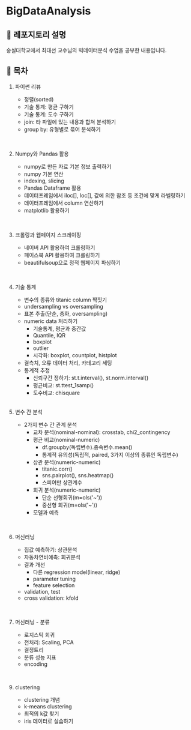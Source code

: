 # BigDataAnalysis

## 🚩 레포지토리 설명

숭실대학교에서 최대선 교수님의 빅데이터분석 수업을 공부한 내용입니다.

## 📝 목차

1.  파이썬 리뷰

    - 정렬(sorted)
    - 기술 통계: 평균 구하기
    - 기술 통계: 도수 구하기
    - join: 타 파일에 있는 내용과 합쳐 분석하기
    - group by: 유형별로 묶어 분석하기

<br/>

2.  Numpy와 Pandas 활용

    - numpy로 만든 자료 기본 정보 출력하기
    - numpy 기본 연산
    - indexing, slicing
    - Pandas Dataframe 활용
    - 데이터프레임에서 iloc[], loc[], 값에 의한 참조 등 조건에 맞게 라벨링하기
    - 데이터프레임에서 column 연산하기
    - matplotlib 활용하기

<br/>

3.  크롤링과 웹페이지 스크레이핑

    - 네이버 API 활용하여 크롤링하기
    - 페이스북 API 활용하여 크롤링하기
    - beautifulsoup으로 정적 웹페이지 파싱하기

<br/>

4.  기술 통계

    - 변수의 종류와 titanic column 짝짓기
    - undersampling vs oversampling
    - 표본 추출(단순, 층화, oversampling)
    - numeric data 처리하기
      - 기술통계, 평균과 중간값
      - Quantile, IQR
      - boxplot
      - outlier
      - 시각화: boxplot, countplot, histplot
    - 결측치, 오류 데이터 처리, 카테고리 세팅
    - 통계적 추정
      - 신뢰구간 정하기: st.t.interval(), st.norm.interval()
      - 평균비교: st.ttest_1samp()
      - 도수비교: chisquare

    <br/>

5.  변수 간 분석

    - 2가지 변수 간 관계 분석
      - 교차 분석(nominal-nominal): crosstab, chi2_contingency
      - 평균 비교(nominal-numeric)
        - df.groupby(독립변수).종속변수.mean()
        - 통계적 유의성(독립적, paired, 3가지 이상의 종류인 독립변수)
      - 상관 분석(numeric-numeric)
        - titanic.corr()
        - sns.pairplot(), sns.heatmap()
        - 스피어만 상관계수
      - 회귀 분석(numeric-numeric)
        - 단순 선형회귀(m=ols('~'))
        - 중선형 회귀(m=ols('~'))
      - 모델과 예측

<br/>

6.  머신러닝

    - 집값 예측하기: 상관분석
    - 자동차연비예측: 회귀분석
    - 결과 개선
      - 다른 regression model(linear, ridge)
      - parameter tuning
      - feature selection
    - validation, test
    - cross validation: kfold

<br/>

7.  머신러닝 - 분류

    - 로지스틱 회귀
    - 전처리: Scaling, PCA
    - 결정트리
    - 분류 성능 지표
    - encoding

<br/>

9.  clustering

    - clustering 개념
    - k-means clustering
    - 최적의 k값 찾기
    - iris 데이터로 실습하기
